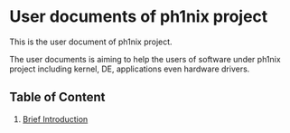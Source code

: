 # User documents of ph1nix project

This is the user document of ph1nix project.

The user documents is aiming to help the users of software under ph1nix project including kernel, DE, applications even hardware drivers.

## Table of Content

1. [Brief Introduction](./01-intro.md)